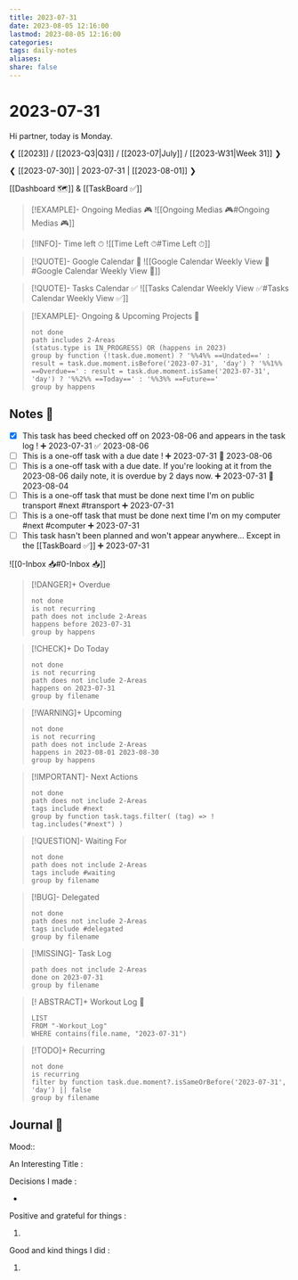 ```yaml
---
title: 2023-07-31
date: 2023-08-05 12:16:00
lastmod: 2023-08-05 12:16:00
categories: 
tags: daily-notes
aliases: 
share: false 
---
```


# 2023-07-31

Hi partner, today is Monday.

❮ [[2023]] / [[2023-Q3|Q3]] / [[2023-07|July]] / [[2023-W31|Week 31]] ❯

❮ [[2023-07-30]] | 2023-07-31 | [[2023-08-01]] ❯

[[Dashboard 🗺️]] & [[TaskBoard ✅]]

> [!EXAMPLE]- Ongoing Medias 🎮
> ![[Ongoing Medias 🎮#Ongoing Medias 🎮]]

> [!INFO]- Time left ⏱
> ![[Time Left ⏱#Time Left ⏱]]

> [!QUOTE]- Google Calendar 📅
> ![[Google Calendar Weekly View 📅#Google Calendar Weekly View 📅]]

> [!QUOTE]- Tasks Calendar ✅
> ![[Tasks Calendar Weekly View ✅#Tasks Calendar Weekly View ✅]]

> [!EXAMPLE]- Ongoing & Upcoming Projects 🎯
>
> ```tasks
> not done
> path includes 2-Areas
> (status.type is IN_PROGRESS) OR (happens in 2023)
> group by function (!task.due.moment) ? '%%4%% ==Undated==' : result = task.due.moment.isBefore('2023-07-31', 'day') ? '%%1%% ==Overdue==' : result = task.due.moment.isSame('2023-07-31', 'day') ? '%%2%% ==Today==' : '%%3%% ==Future=='
> group by happens
> ```

## Notes 📝

- [x] This task has beed checked off on 2023-08-06 and appears in the task log ! ➕ 2023-07-31 ✅ 2023-08-06
- [ ] This is a one-off task with a due date ! ➕ 2023-07-31 📅 2023-08-06
- [ ] This is a one-off task with a due date. If you're looking at it from the 2023-08-06 daily note, it is overdue by 2 days now. ➕ 2023-07-31 📅 2023-08-04
- [ ] This is a one-off task that must be done next time I'm on public transport #next #transport ➕ 2023-07-31
- [ ] This is a one-off task that must be done next time I'm on my computer #next #computer ➕ 2023-07-31
- [ ] This task hasn't been planned and won't appear anywhere... Except in the [[TaskBoard ✅]] ➕ 2023-07-31

![[0-Inbox 📥#0-Inbox 📥]]

> [!DANGER]+ Overdue
> ```tasks
> not done
> is not recurring
> path does not include 2-Areas
> happens before 2023-07-31
> group by happens
> ```

> [!CHECK]+ Do Today
> ```tasks
> not done
> is not recurring
> path does not include 2-Areas
> happens on 2023-07-31
> group by filename
> ```

> [!WARNING]+ Upcoming
> ```tasks
> not done
> is not recurring
> path does not include 2-Areas
> happens in 2023-08-01 2023-08-30
> group by happens
> ```

> [!IMPORTANT]- Next Actions
> ```tasks
> not done
> path does not include 2-Areas
> tags include #next
> group by function task.tags.filter( (tag) => ! tag.includes("#next") )
> ```

> [!QUESTION]- Waiting For
> ```tasks
> not done
> path does not include 2-Areas
> tags include #waiting
> group by filename
> ```

> [!BUG]- Delegated
> ```tasks
> not done
> path does not include 2-Areas
> tags include #delegated
> group by filename
> ```

> [!MISSING]- Task Log
> ```tasks
> path does not include 2-Areas
> done on 2023-07-31
> group by filename
> ```

> [! ABSTRACT]+ Workout Log 💪
> ```dataview
> LIST
> FROM "-Workout_Log"
> WHERE contains(file.name, "2023-07-31")
> ```

> [!TODO]+ Recurring
> ```tasks
> not done
> is recurring
> filter by function task.due.moment?.isSameOrBefore('2023-07-31', 'day') || false
> group by filename 
> ```

## Journal 📔

Mood::

An Interesting Title : 



Decisions I made :

- 

Positive and grateful for things :

1. 

Good and kind things I did :

1. 